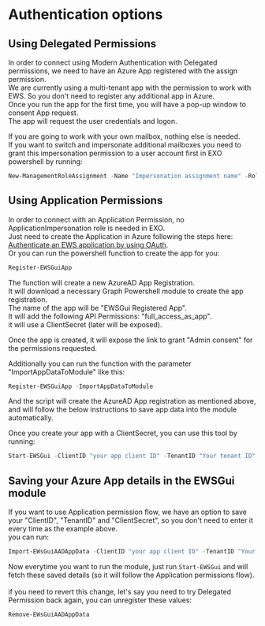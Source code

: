 ﻿# Authentication options

## Using Delegated Permissions  

In order to connect using Modern Authentication with Delegated permissions, we need to have an Azure App registered with the assign permission.  
We are currently using a multi-tenant app with the permission to work with EWS. So you don't need to register any additional app in Azure.  
Once you run the app for the first time, you will have a pop-up window to consent App request.  
The app will request the user credentials and logon.  

If you are going to work with your own mailbox, nothing else is needed.   
If you want to switch and impersonate additional mailboxes you need to grant this impersonation permission to a user account first in EXO powershell by running:  
```Powershell
New-ManagementRoleAssignment -Name "Impersonation assignment name" -Role ApplicationImpersonation -User "account@domain.com"
```

## Using Application Permissions

In order to connect with an Application Permission, no ApplicationImpersonation role is needed in EXO.  
Just need to create the Application in Azure following the steps here: [Authenticate an EWS application by using OAuth](https://docs.microsoft.com/en-us/exchange/client-developer/exchange-web-services/how-to-authenticate-an-ews-application-by-using-oauth).  
Or you can run the powershell function to create the app for you:  
```Powershell
Register-EWSGuiApp
```
The function will create a new AzureAD App Registration.  
It will download a necessary Graph Powershell module to create the app registration.  
The name of the app will be "EWSGui Registered App".  
It will add the following API Permissions: "full_access_as_app".  
it will use a ClientSecret (later will be exposed).  

Once the app is created, it will expose the link to grant "Admin consent" for the permissions requested.  

Additionally you can run the function with the parameter "ImportAppDataToModule" like this:  
```Powershell
Register-EWSGuiApp -ImportAppDataToModule
```
And the script will create the AzureAD App registration as mentioned above, and will follow the below instructions to save app data into the module automatically.  


Once you create your app with a ClientSecret, you can use this tool by running:  
```Powershell
Start-EWSGui -ClientID "your app client ID" -TenantID "Your tenant ID" -ClientSecret "your Secret passcode"
```

## Saving your Azure App details in the EWSGui module

If you want to use Application permission flow, we have an option to save your "ClientID", "TenantID" and "ClientSecret", so you don't need to enter it every time as the example above.  
you can run:  
```Powershell
Import-EWsGuiAADAppData -ClientID "your app client ID" -TenantID "Your tenant ID" -ClientSecret "your Secret passcode"
```

Now everytime you want to run the module, just run `Start-EWSGui` and will fetch these saved details (so it will follow the Application permissions flow).  
<br>
if you need to revert this change, let's say you need to try Delegated Permission back again, you can unregister these values:  
```Powershell
Remove-EWsGuiAADAppData
```